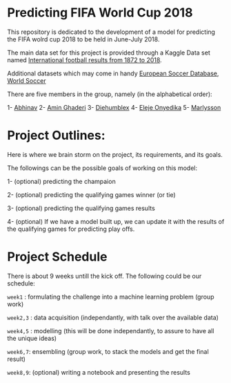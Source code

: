 # Predicting FIFA World Cup 2018


This repository is dedicated to the development of a model for predicting the FIFA wolrd cup 2018 to be held in June-July 2018.

The main data set for this project is provided through a Kaggle Data set named [International football results from 1872 to 2018](https://www.kaggle.com/martj42/international-football-results-from-1872-to-2017/data).

Additional datasets which may come in handy [European Soccer Database](https://www.kaggle.com/hugomathien/soccer), [World Soccer](https://www.kaggle.com/sashchernuh/european-football/data)

There are five members in the group, namely (in the alphabetical order):

1- [Abhinav](https://github.com/abhinavralhan)
2- [Amin Ghaderi](https://github.com/amnghd)
3- [Diehumblex]()
4- [Eleje Onyedika]()
5- [Marlysson]()

# Project Outlines:

Here is where we brain storm on the project, its requirements, and its goals.

The followings can be the possible goals of working on this model:

1- (optional) predicting the champaion

2- (optional) predicting the qualifying games winner (or tie)

3- (optional) predicting the qualifying games results

4- (optional) If we have a model built up, we can update it with the results of the qualifying games for predicting play offs.


# Project Schedule

There is about 9 weeks untill the kick off.
The following could be our schedule:

``week1`` : formulating the challenge into a machine learning problem (group work)

``week2,3`` : data acquisition (independantly, with talk over the available data)

``week4,5`` : modelling (this will be done independantly, to assure to have all the unique ideas)

``week6,7``: ensembling (group work, to stack the models and get the final result)

``week8,9``: (optional) writing a notebook and presenting the results
